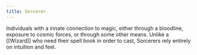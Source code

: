 ```yaml
---
title: Sorcerer
---
```

Individuals with a innate connection to magic, either through a bloodline, exposure to cosmic forces, or through some other means. Unlike a [[Wizard]] who need their spell book in order to cast, Sorcerers rely entirely on intuition and feel. 
